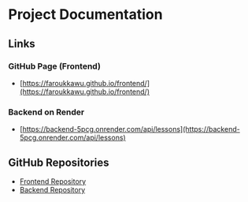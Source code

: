 # Project Documentation

## Links

### GitHub Page (Frontend)
- [https://faroukkawu.github.io/frontend/](https://faroukkawu.github.io/frontend/)

### Backend on Render
- [https://backend-5pcg.onrender.com/api/lessons](https://backend-5pcg.onrender.com/api/lessons)

## GitHub Repositories

- [Frontend Repository](https://github.com/Faroukkawu/frontend)
- [Backend Repository](https://github.com/Faroukkawu/backend)
